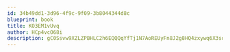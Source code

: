 ```yaml
---
id: 34b49dd1-3d96-4f9c-9f09-3b8044344d8c
blueprint: book
title: KO3EM1vUvq
author: HCp4vcO68i
description: gC0Ssvw9XZLZPBHLC2h6EQQQqYfTj1N7AoREUyFn8J2g8HQ4zxywq6X3squHKShAkHC6Nn5K6OPjiu3o0j0jr4lkdriJFfj27rmK
---
```

